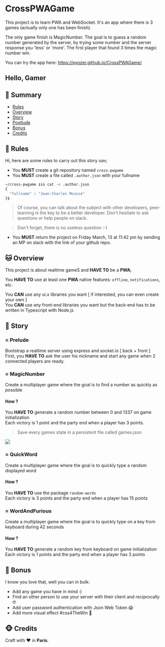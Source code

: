 # CrossPWAGame

This project is to learn PWA and WebSocket.
It's an app where there is 3 games (actually only one has been finish).

The only game finish is MagicNumber.
The goal is to guess a random number generated by the server, by trying some number and the server response you 'less' or 'more'.
The first player that found 3 times the magic number win.

You can try the app here: https://pyozer.github.io/CrossPWAGame/


## Hello, Gamer

## <a name='TOC'>🐼 Summary</a>

* [Rules](#rules)
* [Overview](#overview)
* [Story](#story)
* [Postlude](#postlude)
* [Bonus](#bonus)
* [Credits](#credits)

## <a name='overview'>🦊 Rules</a>

Hi, here are some rules to carry out this story oav;

* You **MUST** create a git repository named `cross-pwgame`
* You **MUST** create a file called `.author.json` with your fullname

```sh
~/cross-pwgame ❯❯❯ cat -e .author.json
{
  "fullname" : "Jean-Charles Moussé"
}$
```

> Of course, you can talk about the subject with other developers, peer-learning is
> the key to be a better developer. Don't hesitate to ask questions or help people on slack.

> Don't forget, there is no useless question :-)

* You **MUST** return the project on Friday March, 13 at 11:42 pm by sending an MP on slack with the link of your github repo.

## <a name='overview'>🐱 Overview</a>

This project is about realtime gameS and **HAVE TO** be a **PWA**;<br />

You **HAVE TO** use at least one **PWA** native features: `offline`, `notifications`, etc.

You **CAN** use any ui.x libraries you want [ if interested, you can even create your own ]<br />
You **CAN** use any front-end libraries you want but the back-end has to be written in Typescript with Node.js

## <a name='story'>🐨 Story</a>

### = Prelude

Bootstrap a realtime server using express and socket.io [ back + front ]<br />
First, you **HAVE TO** ask the user his nickname and start any game when 2 connected players are ready.

### = MagicNumber

Create a multiplayer game where the goal is to find a number as quickly as possible

#### How ?

You **HAVE TO** generate a random number between 0 and 1337 on game initialization<br />
Each victory is 1 point and the party end when a player has 3 points.

> Save every games state in a persistent file called games.json

![](./games.json.png)

### = QuickWord

Create a multiplayer game where the goal is to quickly type a random displayed word<br />

#### How ?

You **HAVE TO** use the package `random-words`<br />
Each victory is 3 points and the party end when a player has 15 points

### = WordAndFurious

Create a multiplayer game where the goal is to quickly type on a key from keyboard during 42 seconds

#### How ?

You **HAVE TO** generate a random key from keyboard on game initialization<br />
Each victory is 1 points and the party end when a player has 3 points

## <a name='bonus'>🦄 Bonus</a>

I know you love that, well you can in bulk:

* Add any game you have in mind :)
* Find an other person to use your server with their client and reciprocally 🤓
* Add user password authentication with Json Web Token 😱
* Add more visual effect #css4TheWin 🎉

## <a name='credits'>🐵 Credits</a>

Craft with :heart: in **Paris**.